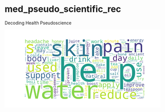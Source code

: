 # med_pseudo_scientific_rec
Decoding Health Pseudoscience

![Word Cloud illustrating common terms in health pseudoscience](WordCloud.png)